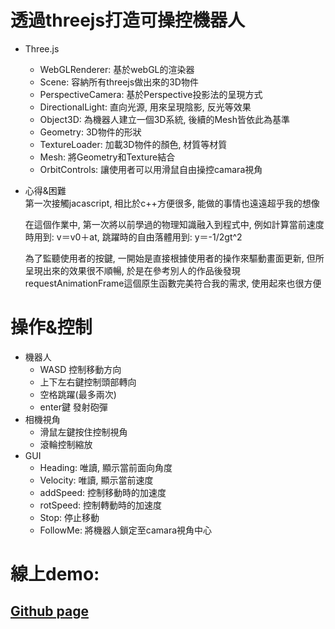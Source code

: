 # 透過threejs打造可操控機器人

* Three.js  
    * WebGLRenderer: 基於webGL的渲染器
    * Scene: 容納所有threejs做出來的3D物件
    * PerspectiveCamera: 基於Perspective投影法的呈現方式
    * DirectionalLight: 直向光源, 用來呈現陰影, 反光等效果
    * Object3D: 為機器人建立一個3D系統, 後續的Mesh皆依此為基準
    * Geometry: 3D物件的形狀
    * TextureLoader: 加載3D物件的顏色, 材質等材質
    * Mesh: 將Geometry和Texture結合
    * OrbitControls: 讓使用者可以用滑鼠自由操控camara視角
* 心得&困難  
    第一次接觸jacascript, 相比於c++方便很多, 能做的事情也遠遠超乎我的想像

    在這個作業中, 第一次將以前學過的物理知識融入到程式中, 例如計算當前速度時用到: v＝v0＋at, 跳躍時的自由落體用到: y＝-1/2gt^2 

    為了監聽使用者的按鍵, 一開始是直接根據使用者的操作來驅動畫面更新, 但所呈現出來的效果很不順暢, 於是在參考別人的作品後發現requestAnimationFrame這個原生函數完美符合我的需求, 使用起來也很方便


# 操作&控制
* 機器人
    * WASD 控制移動方向
    * 上下左右鍵控制頭部轉向
    * 空格跳躍(最多兩次)
    * enter鍵 發射砲彈
* 相機視角
    * 滑鼠左鍵按住控制視角
    * 滾輪控制縮放
* GUI
     * Heading: 唯讀, 顯示當前面向角度
    * Velocity: 唯讀, 顯示當前速度
    * addSpeed: 控制移動時的加速度
    * rotSpeed: 控制轉動時的加速度
    * Stop: 停止移動
    * FollowMe: 將機器人鎖定至camara視角中心

# 線上demo: 
## [Github page](https://pseuder.github.io/CG_HW1/1071539.html)

